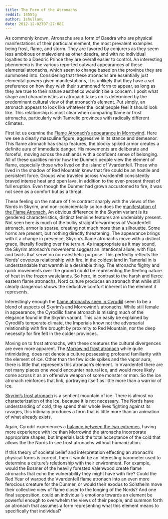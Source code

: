 ```yaml
---
title: The Form of the Atronachs
reddit: 1455tg
author: Ishullanu
date: 2012-12-02T07:27:08Z
---
```


As commonly known, Atronachs are a form of Daedra who are physical
manifestations of their particular element, the most prevalent examples being
frost, flame, and storm. They are favored by conjurers as they seem less
ambitious or malevolent as other daedra, and with no individual loyalties to a
Daedric Prince they are overall easier to control. An interesting phenomena is
the various reported outward appearances of these elemental atronachs, which
seem to change based on the province they are summoned into. Considering that
these atronachs are essentially just elemental powers given manifestations, it
is unlikely that they have a set preference on how they wish their summoned form
to appear, as long as they are true to their nature aesthetics wouldn’t be a
concern. I posit what shape and characteristics an atronach takes on is
determined by the predominant cultural view of that atronach’s element. Put
simply, an atronach appears to look like whatever the local people feel it
should look like. This relationship is most clear when comparing flame or frost
atronachs, particularly with Tamrelic provinces with radically different
climates.

First let us examine the [Flame Atronach’s appearance in Morrowind][0]. Here we
see a clearly masculine figure, aggressive in its stance and demeanor. This
flame atronach has sharp features, the blocky spiked armor creates a definite
aura of immediate danger. His movements are deliberate and forceful, moving
across the ashlands with a confident sense of belonging. All of these qualities
mirror how the Dunmeri people view the element of flame, especially those who
lived on the island of Vvardenfell. Those who lived in the shadow of Red
Mountain knew that fire could be an hostile and persistent force. Groups who
traveled across Vvardenfell consistently braved intense heat and open lava, in
addition to the ever-present threat of full eruption. Even though the Dunmer had
grown accustomed to fire, it was not seen as a comfort but as a threat.

These feeling on the nature of fire contrast sharply with the views of the Nords
in Skyrim, and non-coincidentally so too does the [manifestation of the Flame
Atronach.][1] An obvious difference in the Skyrim variant is its gendered
characteristics, distinct feminine features are undeniably present. Not seen
here is much of the bulky straightforwardness of Vvardenfell atronach, armor is
sparse, creating not much more than a silhouette. Some horns are present, but
nothing directly threatening. The appearance brings with it a change in
presence, Skyrim’s flame atronachs move with a distinct grace, literally
floating over the terrain. As inappropriate as it may sound, the Skyrim
atronach’s movements suggest an intentional allure, with flips and twirls that
serve no non-aesthetic purpose. This perfectly reflects the Nords’ covetous
relationship with fire, in the coldest land in Tamerial in is understandable
that warmth is a desirable thing. The atronachs flighty and quick movements over
the ground could be representing the fleeting nature of heat in the frozen
wastelands. So here, in contrast to the harsh and fierce eastern flame
atronachs, Nord culture produces an atronach that while still clearly dangerous
shows the seductive comfort inherent in the element it represents.

Interestingly enough the [flame atronachs seen in Cyrodiil][2] seem to be a
blend of aspects of Skyrim’s and Morrowind’s atronachs. While still female in
appearance, the Cyrodilic flame atronach is missing much of the elegance found
in the Skyrim variant. This can easily be explained by Cyrodiil’s temperate
climate, the Imperials know not the adversarial relationship with fire brought
by proximity to Red Mountain, nor the deep necessity for fire felt in the colder
provinces.

Moving on to frost atronachs, with these creatures the cultural divergences are
even more apparent. The [Morrowind frost atronach][3] while quite intimidating,
does not denote a culture possessing profound familiarity with the element of
ice. Other than the few icicle spikes and the vapor aura, there is little that
represents this atronach’s element. In Vvardenfell there are not many places one
would encounter natural ice, and would more likely come across it as an
offensive weapon of some monster or man. So the ice atronach reinforces that
link, portraying itself as little more than a warrior of ice.

[Skyrim’s frost atronach][4] is a sentient mountain of ice. There is almost no
characterization of the ice, because it is not necessary. The Nords have
understanding of cold, they spend their whole lives fighting against its
ravages, this intimacy produces a form that is little more than an animation of
what already exists.

Again, Cyrodiil experiences a [balance between the two extremes][5], having more
experience with ice than Morrowind the atronachs incorporate appropriate shapes,
but Imperials lack the total acceptance of the cold that allows the the Nords to
see frost atronachs without humanization.

If this theory of societal belief and interpretation effecting an atronach’s
physical forms is correct, then it would be an interesting barometer used to
determine a culture’s relationship with their environment. For example, would
the Bosmer of the heavily forested Valenwood create flame atronachs that echo
the vulnerability they might have with fire? Could the Red Year of warped the
Vvardenfell flame atronach into an even more ferocious creature for the Dunmer,
or would their exodus to Solstheim move their collective view of flame closer to
the longing of the Nords? And one final supposition, could an individual’s
emotions towards an element be powerful enough to overwhelm the views of their
people, and summon forth an atronach that assumes a form representing what this
element means to specifically that individual?

[0]: https://i.imgur.com/kn4UU.jpg
[1]: https://i.imgur.com/qTbUe.jpg
[2]: https://i.imgur.com/oQpYN.jpg
[3]: https://i.imgur.com/Ke66F.jpg
[4]: https://i.imgur.com/NoyVM.jpg
[5]: https://i.imgur.com/6ZQZ7.jpg
